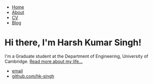 <!DOCTYPE html>
<html>
	<head>
		<title>Harsh Kumar Singh</title>
		<!-- link to main stylesheet -->
		<link rel="stylesheet" type="text/css" href="/css/main.css">
	</head>
	<body>
		<nav>
    		<ul>
        		<li><a href="/">Home</a></li>
	        	<li><a href="/about.md">About</a></li>
        		<li><a href="/Harsh_Singh_CV.pdf">CV</a></li>
        		<li><a href="/blog">Blog</a></li>
    		</ul>
		</nav>
		<div class="container">
    		<div class="blurb">
        		<h1>Hi there, I'm Harsh Kumar Singh!</h1>
				<p>I'm a Graduate student at the Department of Engineering, University of Cambridge.  <a href="/about">Read more about my life...</a></p>
    		</div><!-- /.blurb -->
		</div><!-- /.container -->
		<footer>
    		<ul>
        		<li><a href="mailto:hksg2012@gmail.com">email</a></li>
        		<li><a href="https://github.com/hk-singh">github.com/hk-singh</a></li>
			</ul>
		</footer>
	</body>
</html>
